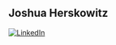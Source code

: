 
## Joshua Herskowitz

<!-- [![Typing SVG](https://readme-typing-svg.herokuapp.com?font=Fira+Code&size=30&duration=1000&pause=500&color=19F764&multiline=true&repeat=false&width=1000&height=300&lines=~+cd+jherskow;+;~+ls;linkedIn+resume%2F++twitter%2F+;+;~+cat+linkedIn;https%3A%2F%2Fwww.linkedin.com%2Fin%2Fjherskow%2F)](https://git.io/typing-svg)

[![Top Langs](https://github-readme-stats-git-masterrstaa-rickstaa.vercel.app/api/top-langs/?username=jherskow)](https://github.com/jherskow/github-readme-stats) -->

[![LinkedIn](https://img.shields.io/badge/LinkedIn-jherskow-informational?style=for-the-badge&logo=linkedin&logoColor=white)](https://www.linkedin.com/in/jherskow/)
